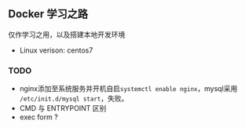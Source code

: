 ## Docker 学习之路
仅作学习之用，以及搭建本地开发环境

* Linux verison: centos7


### TODO
* nginx添加至系统服务并开机自启`systemctl enable nginx`，mysql采用 `/etc/init.d/mysql start`，失败。
* CMD 与 ENTRYPOINT 区别
* exec form ?